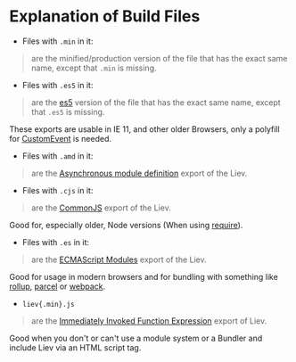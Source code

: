 # Explanation of Build Files

- Files with `.min` in it:

> are the minified/production version of the file that has the exact same name, except that `.min` is missing.

- Files with `.es5` in it:

> are the [es5](https://en.wikipedia.org/wiki/ECMAScript#5th_Edition) version of the file that has the exact same name, except that `.es5` is missing.

These exports are usable in IE 11, and other older Browsers, only a polyfill for [CustomEvent](https://developer.mozilla.org/en-US/docs/Web/API/CustomEvent/CustomEvent#Polyfill) is needed.

- Files with `.amd` in it:

> are the [Asynchronous module definition](https://en.wikipedia.org/wiki/Asynchronous_module_definition) export of the Liev.

- Files with `.cjs` in it:

> are the [CommonJS](https://en.wikipedia.org/wiki/CommonJS) export of the Liev.

Good for, especially older, Node versions (When using [require](https://requirejs.org/docs/node.html)).

- Files with `.es` in it:

> are the [ECMAScript Modules](https://nodejs.org/api/esm.html) export of the Liev.

Good for usage in modern browsers and for bundling with something like [rollup](https://rollupjs.org/guide/en/), [parcel](https://parceljs.org/) or [webpack](https://webpack.js.org/).

- `liev{.min}.js`

> are the [Immediately Invoked Function Expression](https://developer.mozilla.org/en-US/docs/Glossary/IIFE) export of Liev.

Good when you don't or can't use a module system or a Bundler and include Liev via an HTML script tag.
